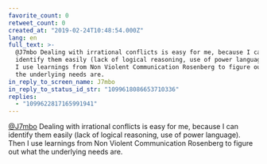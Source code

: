 ```yaml
---
favorite_count: 0
retweet_count: 0
created_at: "2019-02-24T10:48:54.000Z"
lang: en
full_text: >-
  @J7mbo Dealing with irrational conflicts is easy for me, because I can
  identify them easily (lack of logical reasoning, use of power language). Then
  I use learnings from Non Violent Communication Rosenberg to figure out what
  the underlying needs are.
in_reply_to_screen_name: J7mbo
in_reply_to_status_id_str: "1099618086653710336"
replies:
  - "1099622817165991941"
---
```


[@J7mbo](https://twitter.com/J7mbo) Dealing with irrational conflicts is easy
for me, because I can identify them easily (lack of logical reasoning, use of
power language). Then I use learnings from Non Violent Communication Rosenberg
to figure out what the underlying needs are.
